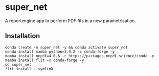 # super_net
A reportengine app to perform PDF fits in a new parametrisation.

## Installation

```
conda create -n super_net -y && conda activate super_net
conda install mamba python=3.9.2 -c conda-forge -y
mamba install nnpdf=4.0.6 -c https://packages.nnpdf.science/conda -y
mamba install flit -c conda-forge -y
cd super_net
flit install --symlink
```
